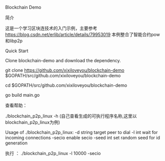 Blockchain Demo

简介

   这是一个学习区块连技术的入门示例，主要参考
   https://blog.csdn.net/erlib/article/details/79953019
   本例整合了智能合约pow和libp2p
   
Quick Start

Clone blockchain-demo and download the dependency.

git clone https://github.com/xixiloveyou/blockchain-demo $GOPATH/src/github.com/xixiloveyou/blockchain-demo

cd $GOPATH/src/github.com/xixiloveyou/blockchain-demo

go build main.go
 
查看帮助：

./blockchain_p2p_linux -h (自己查看生成的可执行程序名称,这里以blockchain_p2p_linux为例)

Usage of ./blockchain_p2p_linux:
  -d string
    	target peer to dial
  -l int
    	wait for incoming connections
  -secio
    	enable secio
  -seed int
    	set random seed for id generation
      
执行 ：
./blockchain_p2p_linux -l 10000 -secio 

